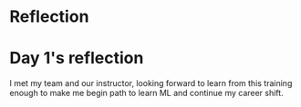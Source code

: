 # Reflection
# Day 1's reflection
I met my team and our instructor, looking forward to learn from this training enough to make me begin path to learn ML and continue my career shift.
